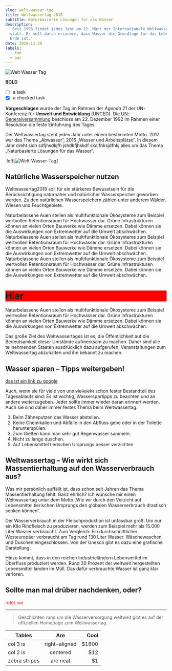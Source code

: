 ```yaml
---
slug: welt-wasser-tag
title: Weltwassertag 2018
subtitle: Naturbasierte Lösungen für das Wasser
description:
  'Seit 1993 findet jedes Jahr am 22. März der Internationale Weltwassertag
  statt. Er soll daran erinnern, dass Wasser die Grundlage für das Leben auf der
  Erde ist.'
date: 2018-11-20
labels:
  - foo
  - bar
---
```


![Welt Wasser Tag](./img/welt-wasser-tag.jpg)

<strong>BOLD</strong>

- [ ] a task
- [x] a checked task

**Vorgeschlagen** wurde der Tag im Rahmen der _Agenda 21_ der UN-Konferenz für
**Umwelt und Entwicklung** (UNCED). Die
[UN-Generalversammlung](https://cardamonchai.com) beschloss am 22. Dezember 1992
im Rahmen einer Resolution die feste Einführung des Tages.

Der Weltwassertag steht jedes Jahr unter einem bestimmten Motto. 2017 war das
Thema „Abwasser“, 2016 „Wasser und Arbeitsplätze“. In diesem Jahr dreht sich
sdfjhsdkjfh jshdkfjhskdf skdjfhksjdfhkj alles um das Thema „Naturbasierte
Lösungen für das Wasser“.

.left[![Welt-Wasser-Tag](./welt-wasser-tag-1.jpg)]

## Natürliche **Wasserspeicher** nutzen

Weltwassertag2018 soll für ein stärkeres Bewusstsein für die Berücksichtigung
naturnaher und natürlicher Wasserspeicher geworben werden. Zu den natürlichen
Wasserspeichern zählen unter anderem Wälder, Wiesen und Feuchtgebiete.

<Layout typ="drei-spalten">
  <Spalte>
    Naturbelassene Auen stellen als multifunktionale Ökosysteme zum Beispiel
    wertvollen Retentionsraum für Hochwasser dar. Grüne Infrastrukturen können an
    vielen Orten Bauwerke wie Dämme ersetzen. Dabei können sie die Auswirkungen von
    Extremwetter auf die Umwelt abschwächen.
  </Spalte>
  <Spalte>
    Naturbelassene Auen stellen als multifunktionale Ökosysteme zum Beispiel
    wertvollen Retentionsraum für Hochwasser dar. Grüne Infrastrukturen können an
    vielen Orten Bauwerke wie Dämme ersetzen. Dabei können sie die Auswirkungen von
    Extremwetter auf die Umwelt abschwächen.
  </Spalte>
  <Spalte>
    Naturbelassene Auen stellen als multifunktionale Ökosysteme zum Beispiel
    wertvollen Retentionsraum für Hochwasser dar. Grüne Infrastrukturen können an
    vielen Orten Bauwerke wie Dämme ersetzen. Dabei können sie die Auswirkungen von
    Extremwetter auf die Umwelt abschwächen.
  </Spalte>
</Layout>

<Newsletterbox />

<Youtube src="ndfnsndf"/>

<h1 style='background: red'>Hier</h1>

<Gallery type='dreispaltig' folder='./bilder' />

Naturbelassene Auen stellen als multifunktionale Ökosysteme zum Beispiel
wertvollen Retentionsraum für Hochwasser dar. Grüne Infrastrukturen können an
vielen Orten Bauwerke wie Dämme ersetzen. Dabei können sie die Auswirkungen von
Extremwetter auf die Umwelt abschwächen.

Das große Ziel des Weltwassertages ist es, die Öffentlichkeit auf die
Bedeutsamkeit dieser Umstände aufmerksam zu machen. Daher sind alle
teilnehmenden Staaten ausdrücklich dazu aufgerufen, Veranstaltungen zum
Weltwassertag abzuhalten und ihn bekannt zu machen.

## Wasser sparen – Tipps weitergeben!

[das ist ein link zu google][1]

Auch, wenn sie für viele von uns ~~vielleicht~~ schon fester Bestandteil des
Tagesablaufs sind: Es ist wichtig, Wasserspartipps zu beachten und an andere
weiterzugeben. Jeder sollte immer wieder daran erinnert werden. Auch sie sind
daher immer festes Thema beim Weltwassertag.

1.  Beim Zähneputzen das Wasser abstellen.
2.  Keine Chemikalien und Abfälle in den Abfluss gebe oder in der Toilette
    herunterspülen.
3.  Zum Gießen kann man sehr gut Regenwasser sammeln.
4.  Nicht zu lange duschen.
5.  Auf Lebensmittel tierischen Ursprungs besser verzichten

## Weltwassertag – Wie wirkt sich Massentierhaltung auf den Wasserverbrauch aus?

Was mir persönlich auffällt ist, dass schon seit Jahren das Thema
Massentierhaltung fehlt. Ganz ehrlich? Ich wünsche mir einen Weltwassertag unter
dem Motto „Wie wir durch den Verzicht auf Lebensmittel tierischen Ursprungs den
globalen Wasserverbrauch drastisch senken können“.

Der Wasserverbrauch in der Fleischproduktion ist unfassbar groß. Um nur ein Kilo
Rindfleisch zu produzieren, werden zum Beispiel mehr als 15.000 Liter Wasser
verbraucht. Zum Vergleich: Ein durchschnittlicher Westeuropäer verbraucht am Tag
rund 130 Liter Wasser. Wäschewaschen und Duschen eingeschlossen. Von der Unesco
gibt es dazu eine grafische Darstellung:

Hinzu kommt, dass in den reichen Industrieländern Lebensmittel im Überfluss
produziert werden. Rund 30 Prozent der weltweit hergestellten Lebensmittel
landen im Müll. Das dafür verbrauchte Wasser ist ganz klar verloren.

## Sollte man mal drüber nachdenken, oder?

<span style='color: red'> roter <small>text</small> </span>

---

> Geschichten rund um die Wasserversorgung weltweit gibt es auf der offiziellen
> Homepage zum Weltwassertag.

| Tables        |      Are      |   Cool |
| ------------- | :-----------: | -----: |
| col 3 is      | right-aligned | \$1600 |
| col 2 is      |   centered    |   \$12 |
| zebra stripes |   are neat    |    \$1 |

[1]: https://www.mozilla.org
